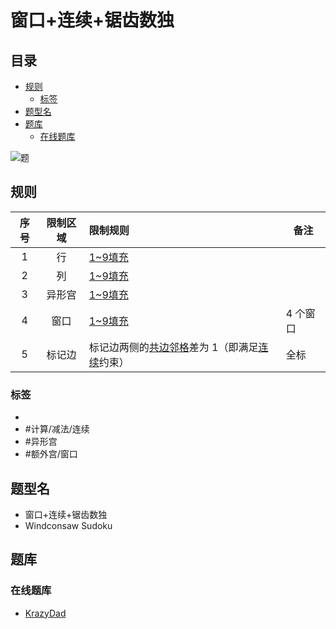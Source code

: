 # 窗口+连续+锯齿数独
<!-- START doctoc generated TOC please keep comment here to allow auto update -->
<!-- DON'T EDIT THIS SECTION, INSTEAD RE-RUN doctoc TO UPDATE -->
## 目录

- [规则](#%E8%A7%84%E5%88%99)
  - [标签](#%E6%A0%87%E7%AD%BE)
- [题型名](#%E9%A2%98%E5%9E%8B%E5%90%8D)
- [题库](#%E9%A2%98%E5%BA%93)
  - [在线题库](#%E5%9C%A8%E7%BA%BF%E9%A2%98%E5%BA%93)

<!-- END doctoc generated TOC please keep comment here to allow auto update -->

![题](https://krazydad.com/img/vsudoku_previews/windconsaw_preview.png)

## 规则

| 序号  | 限制区域 | 限制规则                        | 备注    |
|:---:|:----:|:----------------------------|-------|
|  1  |  行   | [1~9填充]                     |       |
|  2  |  列   | [1~9填充]                     |       |
|  3  | 异形宫  | [1~9填充]                     |       |
|  4  |  窗口  | [1~9填充]                     | 4 个窗口 |
|  5  | 标记边  | 标记边两侧的[共边邻格]差为 1（即满足[连续]约束） | 全标    |

### 标签

-
- #计算/减法/连续
- #异形宫
- #额外宫/窗口

## 题型名

- 窗口+连续+锯齿数独
- Windconsaw Sudoku

## 题库

### 在线题库

- [KrazyDad](https://krazydad.com/play/windconsaw/)

[1~9填充]: ../../../rules.md#1to9填充

[共边邻格]: ../../../../../../rules.md#共边邻格

[连续]: ../../../../../../rules.md#连续

